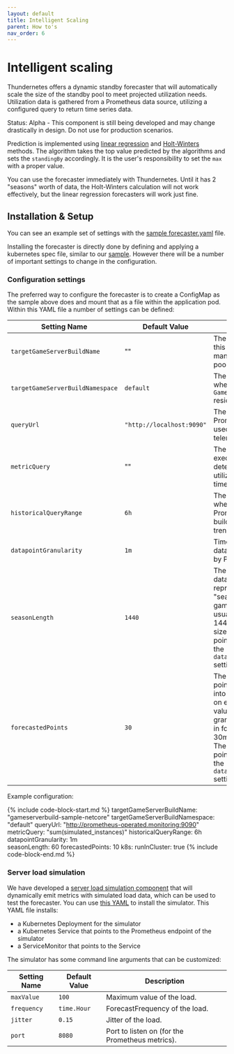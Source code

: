 ```yaml
---
layout: default
title: Intelligent Scaling
parent: How to's
nav_order: 6
---
```


# Intelligent scaling

Thundernetes offers a dynamic standby forecaster that will automatically scale the size of the standby pool to meet projected utilization needs. Utilization data is gathered from a Prometheus data source, utilizing a configured query to return time series data.

Status: Alpha - This component is still being developed and may change drastically in design. Do not use for production scenarios.

Prediction is implemented using [linear regression](https://en.wikipedia.org/wiki/Linear_regression) and [Holt-Winters](https://en.wikipedia.org/wiki/Exponential_smoothing#Triple_exponential_smoothing_(Holt_Winters)) methods. The algorithm takes the top value predicted by the algorithms and sets the `standingBy` accordingly. It is the user's responsibility to set the `max` with a proper value.

You can use the forecaster immediately with Thundernetes. Until it has 2 "seasons" worth of data, the Holt-Winters calculation will not work effectively, but the linear regression forecasters will work just fine.

## Installation & Setup

You can see an example set of settings with the [sample forecaster.yaml](https://github.com/PlayFab/thundernetes/blob/main/samples/standby-forecaster/forecaster.yaml) file.

Installing the forecaster is directly done by defining and applying a kubernetes spec file, similar to our [sample](https://github.com/PlayFab/thundernetes/blob/main/samples/standby-forecaster/forecaster.yaml). However there will be a number of important settings to change in the configuration.

### Configuration settings

The preferred way to configure the forecaster is to create a ConfigMap as the sample above does and mount that as a file within the application pod. Within this YAML file a number of settings can be defined:

| Setting Name  | Default Value | Description |
|---------------|---------------|-------------|
| `targetGameServerBuildName` | ""  | The `GameServerBuild` this forecaster should manage the standby pool of.  |
| `targetGameServerBuildNamespace` | `default`  | The namespace of where the `GameServerBuild` resides. |
| `queryUrl`  | `"http://localhost:9090"` | The location of the Prometheus instance used to gather telemetry from.  |
| `metricQuery` | "" | The PromQL query to execute in order to determine server utilization as a single time series. |
| `historicalQueryRange` | `6h` | The time range used when querying Prometheus data to build historical trends. |
| `datapointGranularity` | `1m` | Time range of each data point returned by Prometheus. |
| `seasonLength`  | `1440`  | The number of datapoints which represent a full "season" of data. For game servers this is usually 1 day, so 1440 minutes. The size of each data point is affected by the `datapointGranularity` setting.  |
| `forecastedPoints` | `30` | The number of data points to forecast into the future based on existing data. A value of 30 with a 1m granularity will result in forecasts for 30min into the future. The size of each data point is affected by the `datapointGranularity` setting. |

Example configuration:

{% include code-block-start.md %}
  targetGameServerBuildName: "gameserverbuild-sample-netcore"
  targetGameServerBuildNamespace: "default"
  queryUrl: "http://prometheus-operated.monitoring:9090"
  metricQuery: "sum(simulated_instances)"
  historicalQueryRange: 6h
  datapointGranularity: 1m    
  seasonLength: 60
  forecastedPoints: 10
  k8s:
    runInCluster: true
{% include code-block-end.md %}

### Server load simulation

We have developed a [server load simulation component](https://github.com/PlayFab/thundernetes/tree/main/cmd/server-load-simulator) that will dynamically emit metrics with simulated load data, which can be used to test the forecaster. You can use [this YAML](https://github.com/PlayFab/thundernetes/blob/main/samples/server-load-simulator/simulator.yaml) to install the simulator. This YAML file installs:

- a Kubernetes Deployment for the simulator
- a Kubernetes Service that points to the Prometheus endpoint of the simulator
- a ServiceMonitor that points to the Service

The simulator has some command line arguments that can be customized:

| Setting Name  | Default Value | Description |
|---------------|---------------|-------------|
| `maxValue` | `100`  | Maximum value of the load.  |
| `frequency` | `time.Hour`  | ForecastFrequency of the load. |
| `jitter`  | `0.15` | Jitter of the load.  |
| `port` | `8080`  | Port to listen on (for the Prometheus metrics).  |
